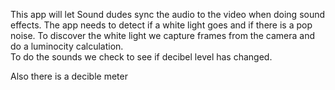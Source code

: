 This app will let Sound dudes sync the audio to the video when doing sound effects.  The app needs to detect if a white light goes and 
if there is a pop noise.  To discover the white light we capture frames from the camera and do a luminocity calculation.  
To do the sounds we check to see if decibel level has changed.  

Also there is a decible meter 
